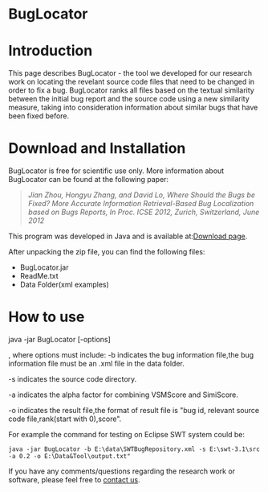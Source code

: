 # BugLocator #



# Introduction #

This page describes BugLocator - the tool we developed for our research work on locating the revelant source code files that need to be changed in order to fix a bug. BugLocator ranks all files based on the textual similarity between the initial bug report and the source code using a new similarity measure, taking into consideration information about similar bugs that have been fixed before.


# Download and Installation #

BugLocator is free for scientific use only. More information about BugLocator can be found at the following paper:
> _Jian Zhou, Hongyu Zhang, and David Lo, Where Should the Bugs be Fixed? More    Accurate Information Retrieval-Based Bug Localization based on Bugs Reports, In  Proc. ICSE 2012, Zurich, Switzerland, June 2012_

This program was developed in Java and is available at:[Download page](http://code.google.com/p/bugcenter/downloads/list).

After unpacking the zip file, you can find the following files:
  * BugLocator.jar
  * ReadMe.txt
  * Data Folder(xml examples)

# How to use #
java -jar BugLocator [-options]

, where options must include:
-b	indicates the bug information file,the bug information file must be an .xml file in the data folder.

-s	indicates the source code directory.

-a	indicates the alpha factor for combining VSMScore and SimiScore.

-o	indicates the result file,the format of result file is "bug id, relevant source code file,rank(start with 0),score".

For example the command for testing on Eclipse SWT system could be:
```
java -jar BugLocator -b E:\data\SWTBugRepository.xml -s E:\swt-3.1\src -a 0.2 -o E:\Data&Tool\output.txt" 
```


If you have any comments/questions regarding the research work or software,
please feel free to [contact us](mailto:hongyu@tsinghua.edu.cn).
